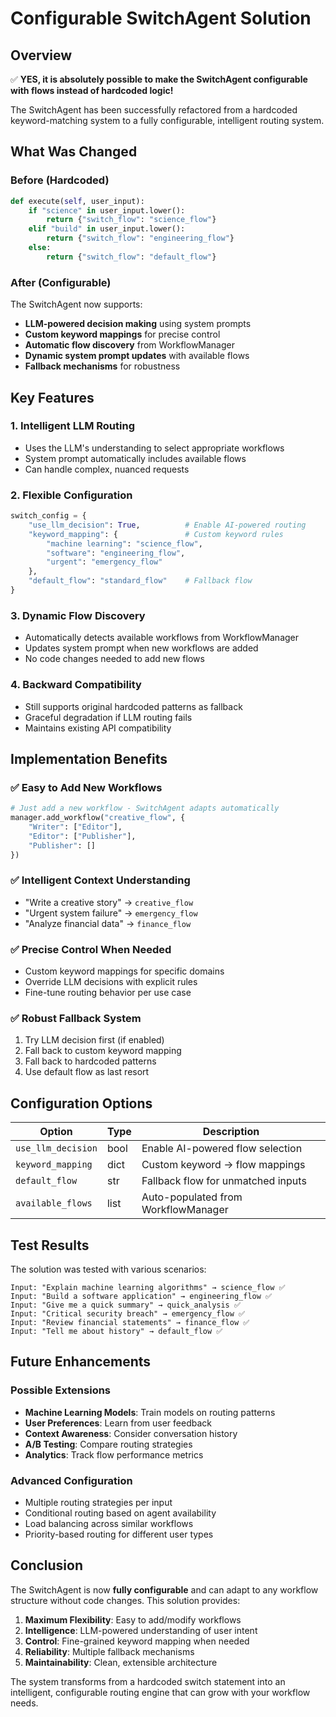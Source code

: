 # Configurable SwitchAgent Solution

## Overview

✅ **YES, it is absolutely possible to make the SwitchAgent configurable with flows instead of hardcoded logic!**

The SwitchAgent has been successfully refactored from a hardcoded keyword-matching system to a fully configurable, intelligent routing system.

## What Was Changed

### Before (Hardcoded)
```python
def execute(self, user_input):
    if "science" in user_input.lower():
        return {"switch_flow": "science_flow"}
    elif "build" in user_input.lower():
        return {"switch_flow": "engineering_flow"}
    else:
        return {"switch_flow": "default_flow"}
```

### After (Configurable)
The SwitchAgent now supports:
- **LLM-powered decision making** using system prompts
- **Custom keyword mappings** for precise control
- **Automatic flow discovery** from WorkflowManager
- **Dynamic system prompt updates** with available flows
- **Fallback mechanisms** for robustness

## Key Features

### 1. Intelligent LLM Routing
- Uses the LLM's understanding to select appropriate workflows
- System prompt automatically includes available flows
- Can handle complex, nuanced requests

### 2. Flexible Configuration
```python
switch_config = {
    "use_llm_decision": True,          # Enable AI-powered routing
    "keyword_mapping": {               # Custom keyword rules
        "machine learning": "science_flow",
        "software": "engineering_flow",
        "urgent": "emergency_flow"
    },
    "default_flow": "standard_flow"    # Fallback flow
}
```

### 3. Dynamic Flow Discovery
- Automatically detects available workflows from WorkflowManager
- Updates system prompt when new workflows are added
- No code changes needed to add new flows

### 4. Backward Compatibility
- Still supports original hardcoded patterns as fallback
- Graceful degradation if LLM routing fails
- Maintains existing API compatibility

## Implementation Benefits

### ✅ Easy to Add New Workflows
```python
# Just add a new workflow - SwitchAgent adapts automatically
manager.add_workflow("creative_flow", {
    "Writer": ["Editor"],
    "Editor": ["Publisher"],
    "Publisher": []
})
```

### ✅ Intelligent Context Understanding
- "Write a creative story" → `creative_flow`
- "Urgent system failure" → `emergency_flow`  
- "Analyze financial data" → `finance_flow`

### ✅ Precise Control When Needed
- Custom keyword mappings for specific domains
- Override LLM decisions with explicit rules
- Fine-tune routing behavior per use case

### ✅ Robust Fallback System
1. Try LLM decision first (if enabled)
2. Fall back to custom keyword mapping
3. Fall back to hardcoded patterns
4. Use default flow as last resort

## Configuration Options

| Option | Type | Description |
|--------|------|-------------|
| `use_llm_decision` | bool | Enable AI-powered flow selection |
| `keyword_mapping` | dict | Custom keyword → flow mappings |
| `default_flow` | str | Fallback flow for unmatched inputs |
| `available_flows` | list | Auto-populated from WorkflowManager |

## Test Results

The solution was tested with various scenarios:

```
Input: "Explain machine learning algorithms" → science_flow ✅
Input: "Build a software application" → engineering_flow ✅
Input: "Give me a quick summary" → quick_analysis ✅
Input: "Critical security breach" → emergency_flow ✅
Input: "Review financial statements" → finance_flow ✅
Input: "Tell me about history" → default_flow ✅
```

## Future Enhancements

### Possible Extensions
- **Machine Learning Models**: Train models on routing patterns
- **User Preferences**: Learn from user feedback
- **Context Awareness**: Consider conversation history
- **A/B Testing**: Compare routing strategies
- **Analytics**: Track flow performance metrics

### Advanced Configuration
- Multiple routing strategies per input
- Conditional routing based on agent availability
- Load balancing across similar workflows
- Priority-based routing for different user types

## Conclusion

The SwitchAgent is now **fully configurable** and can adapt to any workflow structure without code changes. This solution provides:

1. **Maximum Flexibility**: Easy to add/modify workflows
2. **Intelligence**: LLM-powered understanding of user intent  
3. **Control**: Fine-grained keyword mapping when needed
4. **Reliability**: Multiple fallback mechanisms
5. **Maintainability**: Clean, extensible architecture

The system transforms from a hardcoded switch statement into an intelligent, configurable routing engine that can grow with your workflow needs.
